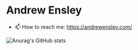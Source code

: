 # Andrew Ensley

- 📫 How to reach me: https://andrewensley.com/

![Anurag's GitHub stats](https://github-readme-stats.vercel.app/api?username=aensley)
